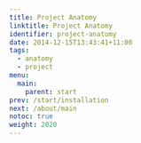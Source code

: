 ```yaml
---
title: Project Anatomy
linktitle: Project Anatomy
identifier: project-anatomy
date: 2014-12-15T13:43:41+11:00
tags:
  - anatomy
  - project
menu:
  main:
    parent: start
prev: /start/installation
next: /about/main
notoc: true
weight: 2020
---
```



